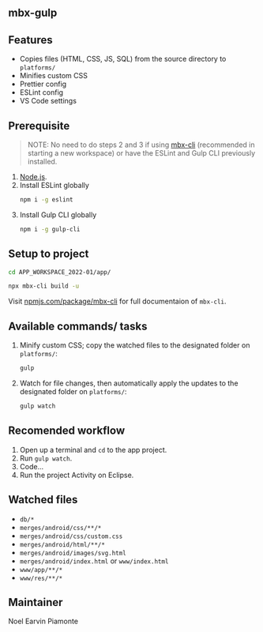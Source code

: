 ## mbx-gulp

## Features

- Copies files (HTML, CSS, JS, SQL) from the source directory to `platforms/`
- Minifies custom CSS
- Prettier config
- ESLint config
- VS Code settings

## Prerequisite

> NOTE: No need to do steps 2 and 3 if using [mbx-cli](https://www.npmjs.com/package/mbx-cli) (recommended in starting a new workspace) or have the ESLint and Gulp CLI previously installed.

1. [Node.js](https://nodejs.org/en/download/).
1. Install ESLint globally
    ```sh
    npm i -g eslint
    ```
1. Install Gulp CLI globally
    ```sh
    npm i -g gulp-cli
    ```

## Setup to project

```sh
cd APP_WORKSPACE_2022-01/app/
```

```sh
npx mbx-cli build -u
```

Visit [npmjs.com/package/mbx-cli](https://www.npmjs.com/package/mbx-cli) for full documentaion of `mbx-cli`.

## Available commands/ tasks

1. Minify custom CSS; copy the watched files to the designated folder on `platforms/`:
    ```sh
    gulp
    ```

2. Watch for file changes, then automatically apply the updates to the designated folder on `platforms/`:
    ```sh
    gulp watch
    ```

## Recomended workflow

1. Open up a terminal and `cd` to the app project.
1. Run `gulp watch`.
1. Code...
1. Run the project Activity on Eclipse.

## Watched files

- `db/*`
- `merges/android/css/**/*`
- `merges/android/css/custom.css`
- `merges/android/html/**/*`
- `merges/android/images/svg.html`
- `merges/android/index.html` or `www/index.html`
- `www/app/**/*`
- `www/res/**/*`

## Maintainer

Noel Earvin Piamonte
